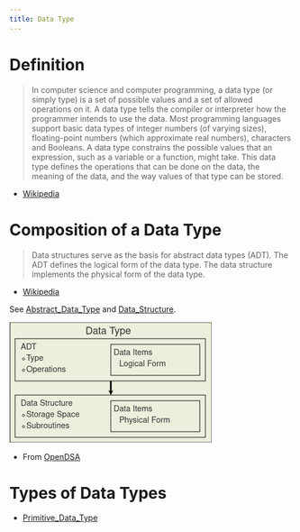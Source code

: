 ```yaml
---
title: Data Type
---
```


# Definition

> In computer science and computer programming, a data type (or simply type) is a set of possible values and a set of allowed operations on it. A data type tells the compiler or interpreter how the programmer intends to use the data. Most programming languages support basic data types of integer numbers (of varying sizes), floating-point numbers (which approximate real numbers), characters and Booleans. A data type constrains the possible values that an expression, such as a variable or a function, might take. This data type defines the operations that can be done on the data, the meaning of the data, and the way values of that type can be stored.

- [Wikipedia]

# Composition of a Data Type

> Data structures serve as the basis for abstract data types (ADT). The ADT defines the logical form of the data type. The data structure implements the physical form of the data type.

- [Wikipedia]

See [Abstract_Data_Type](Abstract_Data_Type.md) and [Data_Structure](Data_Structure.md).

![](assets/data_type.png)

- From [OpenDSA]

# Types of Data Types

- [Primitive_Data_Type](Primitive_Data_Type.md)

[Wikipedia]: https://en.wikipedia.org/wiki/Data_type

[OpenDSA]: https://opendsa-server.cs.vt.edu/ODSA/Books/CS3/html/ADT.html
